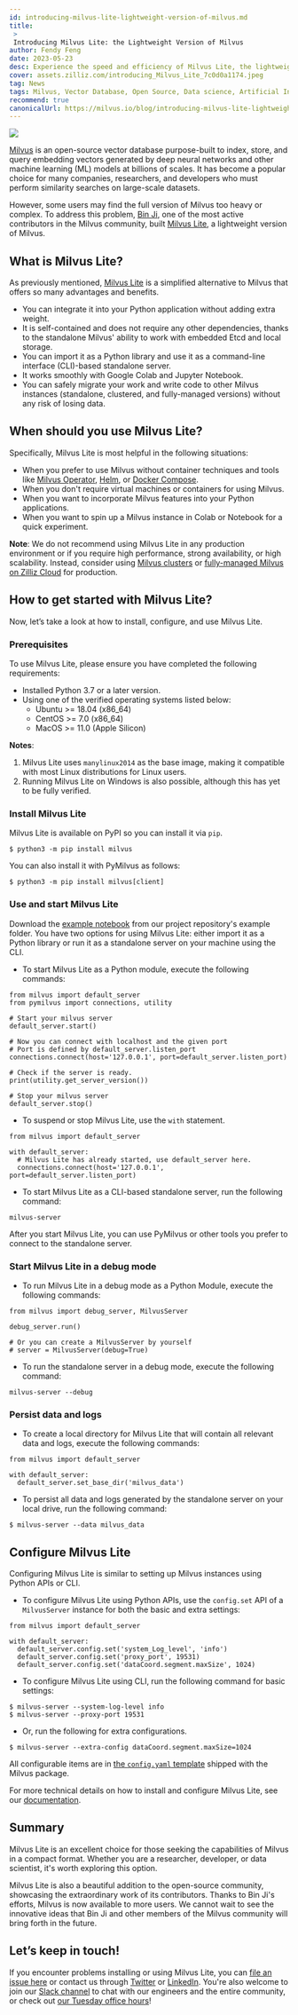 ```yaml
---
id: introducing-milvus-lite-lightweight-version-of-milvus.md
title: 
 > 
 Introducing Milvus Lite: the Lightweight Version of Milvus
author: Fendy Feng
date: 2023-05-23
desc: Experience the speed and efficiency of Milvus Lite, the lightweight variant of the renowned Milvus vector database for lightning-fast similarity search.
cover: assets.zilliz.com/introducing_Milvus_Lite_7c0d0a1174.jpeg
tag: News
tags: Milvus, Vector Database, Open Source, Data science, Artificial Intelligence, Vector Management
recommend: true
canonicalUrl: https://milvus.io/blog/introducing-milvus-lite-lightweight-version-of-milvus.md
---
```


![](https://assets.zilliz.com/introducing_Milvus_Lite_7c0d0a1174.jpeg)


[Milvus](https://github.com/milvus-io/milvus) is an open-source vector database purpose-built to index, store, and query embedding vectors generated by deep neural networks and other machine learning (ML) models at billions of scales. It has become a popular choice for many companies, researchers, and developers who must perform similarity searches on large-scale datasets. 

However, some users may find the full version of Milvus too heavy or complex. To address this problem, [Bin Ji](https://github.com/matrixji), one of the most active contributors in the Milvus community, built [Milvus Lite](https://github.com/milvus-io/milvus-lite), a lightweight version of Milvus. 

## What is Milvus Lite?

As previously mentioned, [Milvus Lite](https://github.com/milvus-io/milvus-lite) is a simplified alternative to Milvus that offers so many advantages and benefits. 

- You can integrate it into your Python application without adding extra weight. 
- It is self-contained and does not require any other dependencies, thanks to the standalone Milvus' ability to work with embedded Etcd and local storage. 
- You can import it as a Python library and use it as a command-line interface (CLI)-based standalone server. 
- It works smoothly with Google Colab and Jupyter Notebook.
- You can safely migrate your work and write code to other Milvus instances (standalone, clustered, and fully-managed versions) without any risk of losing data. 

## When should you use Milvus Lite?

Specifically, Milvus Lite is most helpful in the following situations:
- When you prefer to use Milvus without container techniques and tools like [Milvus Operator](https://milvus.io/docs/install_standalone-operator.md), [Helm](https://milvus.io/docs/install_standalone-helm.md), or [Docker Compose](https://milvus.io/docs/install_standalone-docker.md).
- When you don't require virtual machines or containers for using Milvus.
- When you want to incorporate Milvus features into your Python applications.
- When you want to spin up a Milvus instance in Colab or Notebook for a quick experiment. 

**Note**: We do not recommend using Milvus Lite in any production environment or if you require high performance, strong availability, or high scalability. Instead, consider using [Milvus clusters](https://github.com/milvus-io/milvus) or [fully-managed Milvus on Zilliz Cloud](https://zilliz.com/cloud) for production.

## How to get started with Milvus Lite?

Now, let’s take a look at how to install, configure, and use Milvus Lite. 
### Prerequisites 

To use Milvus Lite, please ensure you have completed the following requirements:
- Installed Python 3.7 or a later version.
- Using one of the verified operating systems listed below:
  - Ubuntu >= 18.04 (x86_64)
  - CentOS >= 7.0 (x86_64)
  - MacOS >= 11.0 (Apple Silicon)

**Notes**: 

1. Milvus Lite uses `manylinux2014` as the base image, making it compatible with most Linux distributions for Linux users. 
2. Running Milvus Lite on Windows is also possible, although this has yet to be fully verified.

### Install Milvus Lite

Milvus Lite is available on PyPI so you can install it via `pip`.

```
$ python3 -m pip install milvus
```

You can also install it with PyMilvus as follows:

```
$ python3 -m pip install milvus[client]
```

### Use and start Milvus Lite

Download the [example notebook](https://github.com/milvus-io/milvus-lite/tree/main/examples) from our project repository's example folder. You have two options for using Milvus Lite: either import it as a Python library or run it as a standalone server on your machine using the CLI.

- To start Milvus Lite as a Python module, execute the following commands:

```
from milvus import default_server
from pymilvus import connections, utility

# Start your milvus server
default_server.start()

# Now you can connect with localhost and the given port
# Port is defined by default_server.listen_port
connections.connect(host='127.0.0.1', port=default_server.listen_port)

# Check if the server is ready.
print(utility.get_server_version())

# Stop your milvus server
default_server.stop()
```

- To suspend or stop Milvus Lite, use the `with` statement. 

```
from milvus import default_server

with default_server:
  # Milvus Lite has already started, use default_server here.
  connections.connect(host='127.0.0.1', port=default_server.listen_port)
```

- To start Milvus Lite as a CLI-based standalone server, run the following command: 

```
milvus-server
```

After you start Milvus Lite, you can use PyMilvus or other tools you prefer to connect to the standalone server.

### Start Milvus Lite in a debug mode

- To run Milvus Lite in a debug mode as a Python Module, execute the following commands: 

```
from milvus import debug_server, MilvusServer

debug_server.run()

# Or you can create a MilvusServer by yourself
# server = MilvusServer(debug=True)
```

- To run the standalone server in a debug mode, execute the following command:

```
milvus-server --debug
```

### Persist data and logs

- To create a local directory for Milvus Lite that will contain all relevant data and logs, execute the following commands:

```
from milvus import default_server

with default_server:
  default_server.set_base_dir('milvus_data')
```

- To persist all data and logs generated by the standalone server on your local drive, run the following command: 

```
$ milvus-server --data milvus_data
```

## Configure Milvus Lite

Configuring Milvus Lite is similar to setting up Milvus instances using Python APIs or CLI.

- To configure Milvus Lite using Python APIs, use the `config.set` API of a `MilvusServer` instance for both the basic and extra settings: 

```
from milvus import default_server

with default_server:
  default_server.config.set('system_Log_level', 'info')
  default_server.config.set('proxy_port', 19531)
  default_server.config.set('dataCoord.segment.maxSize', 1024)
```

- To configure Milvus Lite using CLI, run the following command for basic settings:

```
$ milvus-server --system-log-level info
$ milvus-server --proxy-port 19531
```

- Or, run the following for extra configurations.

```
$ milvus-server --extra-config dataCoord.segment.maxSize=1024
```

All configurable items are in [the `config.yaml` template](https://github.com/milvus-io/milvus-lite/blob/main/src/milvus/data/config.yaml.template) shipped with the Milvus package. 

For more technical details on how to install and configure Milvus Lite, see our [documentation](https://milvus.io/docs/milvus_lite.md#Prerequisites). 

## Summary 

Milvus Lite is an excellent choice for those seeking the capabilities of Milvus in a compact format. Whether you are a researcher, developer, or data scientist, it's worth exploring this option.

Milvus Lite is also a beautiful addition to the open-source community, showcasing the extraordinary work of its contributors. Thanks to Bin Ji's efforts, Milvus is now available to more users. We cannot wait to see the innovative ideas that Bin Ji and other members of the Milvus community will bring forth in the future.

## Let’s keep in touch!

If you encounter problems installing or using Milvus Lite, you can [file an issue here](https://github.com/milvus-io/milvus-lite/issues/new) or contact us through [Twitter](https://twitter.com/milvusio) or [LinkedIn](https://www.linkedin.com/company/the-milvus-project). You're also welcome to join our [Slack channel](https://milvus.io/slack/) to chat with our engineers and the entire community, or check out [our Tuesday office hours](https://us02web.zoom.us/meeting/register/tZ0pcO6vrzsuEtVAuGTpNdb6lGnsPBzGfQ1T#/registration)!
